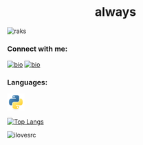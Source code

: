 <h1 align="center">always</h1>

<p align="left"> <img src="https://komarev.com/ghpvc/?username=ilovesrc&label=Profile%20views&color=0e75b6&style=flat" alt="raks" /> </p>

<h3 align="left">Connect with me:</h3>
<p align="left">
<a href="https://e-z.bio/raks" target="blank"><img align="center" src="https://r2.e-z.host/eztransparent.png" alt="bio" height="30" width="40" /></a>
<a href="https://discord.gg/xoxoo" target="blank"><img align="center" src="https://assets-global.website-files.com/6257adef93867e50d84d30e2/636e0a69f118df70ad7828d4_icon_clyde_blurple_RGB.svg" alt="bio" height="30" width="40" /></a>
</p>

<h3 align="left">Languages:</h3>
<p align="left">
<a href="https://www.python.org" target="_blank" rel="noreferrer"> <img src="https://raw.githubusercontent.com/devicons/devicon/master/icons/python/python-original.svg" alt="python" width="40" height="40"/> </a>
</p>

[![Top Langs](https://github-readme-stats.vercel.app/api/top-langs/?username=ilovesrc&layout=compact&langs_count=5&theme=transparent)](https://github.com/anuraghazra/github-readme-stats)


<p>&nbsp;<img align="left" src="https://github-readme-stats.vercel.app/api?username=ilovesrc&show_icons=true&theme=transparent" alt="ilovesrc" /></p>
